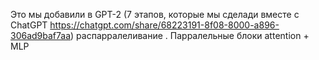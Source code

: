 Это мы добавили в GPT-2 (7 этапов, которые мы сделади вместе с ChatGPT https://chatgpt.com/share/68223191-8f08-8000-a896-306ad9baf7aa) распарралеливание . Парралельные блоки attention + MLP

